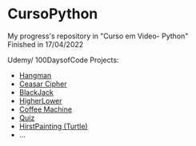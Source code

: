# CursoPython
 My progress's repository in "Curso em Video- Python" <br/>
 Finished in 17/04/2022 <br/>
 
 Udemy/ 100DaysofCode Projects: <br/>
  * [Hangman](https://github.com/Franky03/MyProjects/blob/master/Udemy/Day7/Hangman.py)
  * [Ceasar Cipher](https://github.com/Franky03/MyProjects/blob/master/Udemy/Day8.py)
  * [BlackJack](https://github.com/Franky03/MyProjects/blob/master/Udemy/BlackJack.py)
  * [HigherLower](https://github.com/Franky03/MyProjects/blob/master/Udemy/HigherLower.py)
  * [Coffee Machine](https://github.com/Franky03/MyProjects/blob/master/Udemy/CoffeMachine.py)
  * [Quiz](https://github.com/Franky03/MyProjects/blob/master/Udemy/Quiz.py)
  * [HirstPainting (Turtle)](https://github.com/Franky03/MyProjects/blob/master/Udemy/HirstPainting.py)
  * ...
